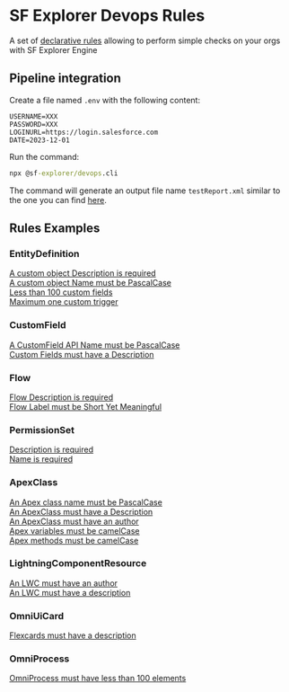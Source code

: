 # SF Explorer Devops Rules

A set of [declarative rules](./defaultRules.js) allowing to perform simple checks on your orgs with SF Explorer Engine

## Pipeline integration
Create a file named `.env` with the following content:
```
USERNAME=XXX
PASSWORD=XXX
LOGINURL=https://login.salesforce.com
DATE=2023-12-01
```

Run the command:  
```cmd
npx @sf-explorer/devops.cli
```
The command will generate an output file name `testReport.xml` similar to the one you can find [here](./cli/test-report.xml).


## Rules Examples
### EntityDefinition
[A custom object Description is required](./rules/EntityDefinition/index.md)  
[A custom object Name must be PascalCase](./rules/EntityDefinition/index.md)  
[Less than 100 custom fields](./rules/EntityDefinition/index.md)  
[Maximum one custom trigger](./rules/EntityDefinition/index.md)  

### CustomField
[A CustomField API Name must be PascalCase](./rules/CustomField/index.md)  
[Custom Fields must have a Description](./rules/CustomField/index.md)  

### Flow
[Flow Description is required](./rules/Flow/index.md)  
[Flow Label must be Short Yet Meaningful](./rules/Flow/index.md)  

### PermissionSet
[Description is required](./rules/PermissionSet/index.md)  
[Name is required](./rules/PermissionSet/index.md)  

### ApexClass
[An Apex class name must be PascalCase](./rules/ApexClass/index.md)  
[An ApexClass must have a Description](./rules/ApexClass/index.md)  
[An ApexClass must have an author](./rules/ApexClass/index.md)  
[Apex variables must be camelCase](./rules/ApexClass/index.md)  
[Apex methods must be camelCase](./rules/ApexClass/index.md)  

### LightningComponentResource
[An LWC must have an author](./rules/LightningComponentResource/index.md)  
[An LWC must have a description](./rules/LightningComponentResource/index.md)  

### OmniUiCard
[Flexcards must have a description](./rules/OmniUiCard/index.md)  

### OmniProcess
[OmniProcess must have less than 100 elements](./rules/OmniProcess/index.md)  
